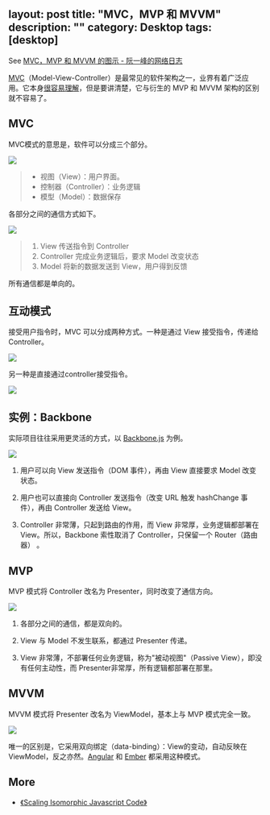 layout: post
title: "MVC，MVP 和 MVVM"
description: ""
category: Desktop
tags: [desktop]
---

See [MVC，MVP 和 MVVM 的图示 - 阮一峰的网络日志](http://www.ruanyifeng.com/blog/2015/02/mvcmvp_mvvm.html)

[MVC](http://zh.wikipedia.org/wiki/MVC)（Model-View-Controller）是最常见的软件架构之一，业界有着广泛应用。它本身[很容易理解](http://www.ruanyifeng.com/blog/2007/11/mvc.html)，但是要讲清楚，它与衍生的 MVP 和 MVVM 架构的区别就不容易了。

## MVC

MVC模式的意思是，软件可以分成三个部分。

![](http://image.beekka.com/blog/2015/bg2015020104.png)

> * 视图（View）：用户界面。
> * 控制器（Controller）：业务逻辑
> * 模型（Model）：数据保存

各部分之间的通信方式如下。

![](http://image.beekka.com/blog/2015/bg2015020105.png)

> 1.  View 传送指令到 Controller
> 2.  Controller 完成业务逻辑后，要求 Model 改变状态
> 3.  Model 将新的数据发送到 View，用户得到反馈

所有通信都是单向的。

## 互动模式

接受用户指令时，MVC 可以分成两种方式。一种是通过 View 接受指令，传递给 Controller。

![](http://image.beekka.com/blog/2015/bg2015020106.png)

另一种是直接通过controller接受指令。

![](http://image.beekka.com/blog/2015/bg2015020107.png)

## 实例：Backbone

实际项目往往采用更灵活的方式，以 [Backbone.js](http://documentcloud.github.com/backbone) 为例。

![](http://image.beekka.com/blog/2015/bg2015020108.png)

1. 用户可以向 View 发送指令（DOM 事件），再由 View 直接要求 Model 改变状态。

2. 用户也可以直接向 Controller 发送指令（改变 URL 触发 hashChange 事件），再由 Controller 发送给 View。

3. Controller 非常薄，只起到路由的作用，而 View 非常厚，业务逻辑都部署在 View。所以，Backbone 索性取消了 Controller，只保留一个 Router（路由器） 。

## MVP

MVP 模式将 Controller 改名为 Presenter，同时改变了通信方向。

![](http://image.beekka.com/blog/2015/bg2015020109.png)

1. 各部分之间的通信，都是双向的。

2. View 与 Model 不发生联系，都通过 Presenter 传递。

3. View 非常薄，不部署任何业务逻辑，称为"被动视图"（Passive View），即没有任何主动性，而 Presenter非常厚，所有逻辑都部署在那里。

## MVVM

MVVM 模式将 Presenter 改名为 ViewModel，基本上与 MVP 模式完全一致。

![](http://image.beekka.com/blog/2015/bg2015020110.png)

唯一的区别是，它采用双向绑定（data-binding）：View的变动，自动反映在 ViewModel，反之亦然。[Angular](https://angularjs.org/) 和 [Ember](http://emberjs.com/) 都采用这种模式。

## More

- [《Scaling Isomorphic Javascript Code》](http://blog.nodejitsu.com/scaling-isomorphic-javascript-code/)